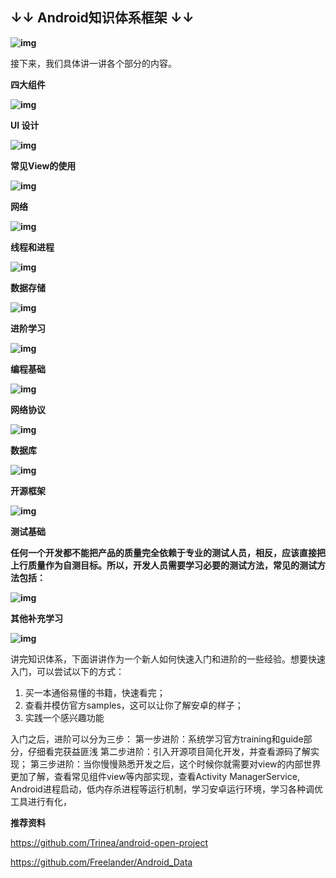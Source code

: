 ## **↓↓ Android知识体系框架 ↓↓**

**![img](https://images2015.cnblogs.com/blog/679852/201609/679852-20160910233819410-1927695927.png)**

 

接下来，我们具体讲一讲各个部分的内容。

**四大组件**

**![img](https://images2015.cnblogs.com/blog/679852/201609/679852-20160910234102941-1586387151.png)**

 

**UI 设计**

**![img](https://images2015.cnblogs.com/blog/679852/201609/679852-20160910234127926-2098738245.png)**

 

**常见View的使用**

**![img](https://images2015.cnblogs.com/blog/679852/201609/679852-20160910234152535-1924648836.png)**

 

**网络**

**![img](https://images2015.cnblogs.com/blog/679852/201609/679852-20160910234223160-1999022184.png)**

 

**线程和进程**

**![img](https://images2015.cnblogs.com/blog/679852/201609/679852-20160910234243238-1765368195.png)**

 

**数据存储**

**![img](https://images2015.cnblogs.com/blog/679852/201609/679852-20160910234258707-1332470389.png)**

 

**进阶学习**

**![img](https://images2015.cnblogs.com/blog/679852/201609/679852-20160910234317566-643117235.png)**

 

**编程基础**

**![img](https://images2015.cnblogs.com/blog/679852/201609/679852-20160910234339644-1507263138.png)**

 

**网络协议**

**![img](https://images2015.cnblogs.com/blog/679852/201609/679852-20160910234412066-2011547507.png)**

 

**数据库**

**![img](https://images2015.cnblogs.com/blog/679852/201609/679852-20160910234625129-662636117.png)**

 

**开源框架**

**![img](https://images2015.cnblogs.com/blog/679852/201609/679852-20160910234642504-49804.png)**

 

**测试基础**

**任何一个开发都不能把产品的质量完全依赖于专业的测试人员，相反，应该直接把上行质量作为自测目标。所以，开发人员需要学习必要的测试方法，常见的测试方法包括：**

**![img](https://images2015.cnblogs.com/blog/679852/201609/679852-20160910234806926-1478552092.png)**

 

**其他补充学习**

**![img](https://images2015.cnblogs.com/blog/679852/201609/679852-20160910234822098-330583823.png)**

 

 

讲完知识体系，下面讲讲作为一个新人如何快速入门和进阶的一些经验。想要快速入门，可以尝试以下的方式：

1. 买一本通俗易懂的书籍，快速看完；
2. 查看并模仿官方samples，这可以让你了解安卓的样子；
3. 实践一个感兴趣功能

入门之后，进阶可以分为三步：
第一步进阶：系统学习官方training和guide部分，仔细看完获益匪浅
第二步进阶：引入开源项目简化开发，并查看源码了解实现；
第三步进阶：当你慢慢熟悉开发之后，这个时候你就需要对view的内部世界更加了解，查看常见组件view等内部实现，查看Activity ManagerService, Android进程启动，低内存杀进程等运行机制，学习安卓运行环境，学习各种调优工具进行有化，

 

 

**推荐资料**

https://github.com/Trinea/android-open-project

https://github.com/Freelander/Android_Data 

